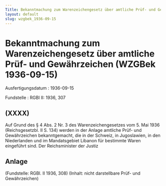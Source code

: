 ```yaml
---
Title: Bekanntmachung zum Warenzeichengesetz über amtliche Prüf- und Gewährzeichen
layout: default
slug: wzgbek_1936-09-15
---
```


# Bekanntmachung zum Warenzeichengesetz über amtliche Prüf- und Gewährzeichen (WZGBek 1936-09-15)

Ausfertigungsdatum
:   1936-09-15

Fundstelle
:   RGBl II: 1936, 307



## (XXXX)

Auf Grund des § 4 Abs. 2 Nr. 3 des Warenzeichengesetzes vom 5. Mai
1936 (Reichsgesetzbl. II S. 134) werden in der Anlage amtliche Prüf-
und Gewährzeichen bekanntgemacht, die in der Schweiz, in Jugoslawien,
in den Niederlanden und im Mandatsgebiet Libanon für bestimmte Waren
eingeführt sind.
Der Reichsminister der Justiz


## Anlage

(Fundstelle: RGBl. II 1936, 308)
(Inhalt: nicht darstellbare Prüf- und Gewährzeichen)

